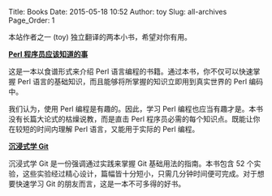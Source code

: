 Title: Books
Date: 2015-05-18 10:52
Author: toy
Slug: all-archives
Page_Order: 1

本站作者之一 (toy) 独立翻译的两本小书，希望对你有用。

**[Perl 程序员应该知道的事](http://perl.linuxtoy.org)**

这是一本以食谱形式来介绍 Perl 语言编程的书籍。通过本书，你不仅可以快速掌握 Perl 语言的基础知识，而且能够将所掌握的知识立即用到真实世界的 Perl 编码中。

我们认为，使用 Perl 编程是有趣的。因此，学习 Perl 编程也应当有趣才是。本书没有长篇大论式的枯燥说教，而是直击 Perl 程序员必需的每个知识点。既能让你在较短的时间内理解 Perl 语言，又能用于实际的 Perl 编程。

**[沉浸式学 Git](http://igit.linuxtoy.org)**

沉浸式学 Git 是一份强调通过实践来掌握 Git 基础用法的指南。本书包含 52 个实验，这些实验经过精心设计，篇幅皆十分短小，只需几分钟时间便可完成。对于想要快速学习 Git 的朋友而言，这是一本不可多得的好书。
